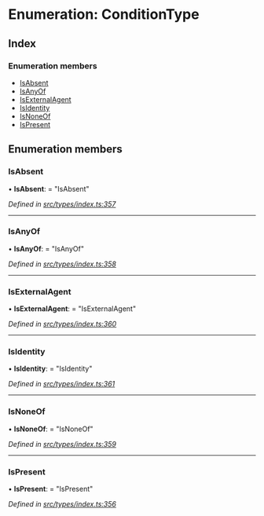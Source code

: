 # Enumeration: ConditionType

## Index

### Enumeration members

* [IsAbsent](conditiontype.md#isabsent)
* [IsAnyOf](conditiontype.md#isanyof)
* [IsExternalAgent](conditiontype.md#isexternalagent)
* [IsIdentity](conditiontype.md#isidentity)
* [IsNoneOf](conditiontype.md#isnoneof)
* [IsPresent](conditiontype.md#ispresent)

## Enumeration members

###  IsAbsent

• **IsAbsent**: = "IsAbsent"

*Defined in [src/types/index.ts:357](https://github.com/PolymathNetwork/polymesh-sdk/blob/cfab557b/src/types/index.ts#L357)*

___

###  IsAnyOf

• **IsAnyOf**: = "IsAnyOf"

*Defined in [src/types/index.ts:358](https://github.com/PolymathNetwork/polymesh-sdk/blob/cfab557b/src/types/index.ts#L358)*

___

###  IsExternalAgent

• **IsExternalAgent**: = "IsExternalAgent"

*Defined in [src/types/index.ts:360](https://github.com/PolymathNetwork/polymesh-sdk/blob/cfab557b/src/types/index.ts#L360)*

___

###  IsIdentity

• **IsIdentity**: = "IsIdentity"

*Defined in [src/types/index.ts:361](https://github.com/PolymathNetwork/polymesh-sdk/blob/cfab557b/src/types/index.ts#L361)*

___

###  IsNoneOf

• **IsNoneOf**: = "IsNoneOf"

*Defined in [src/types/index.ts:359](https://github.com/PolymathNetwork/polymesh-sdk/blob/cfab557b/src/types/index.ts#L359)*

___

###  IsPresent

• **IsPresent**: = "IsPresent"

*Defined in [src/types/index.ts:356](https://github.com/PolymathNetwork/polymesh-sdk/blob/cfab557b/src/types/index.ts#L356)*
